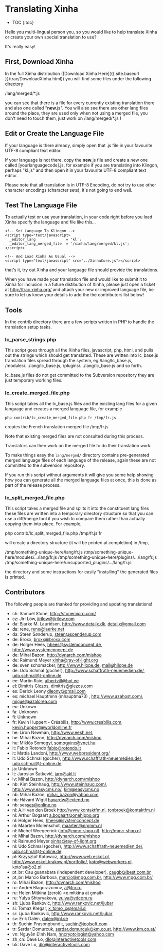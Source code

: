 # Translating Xinha

* TOC
{:toc}


Hello you multi-lingual person you, so you would like to help translate Xinha
or create your own special translation to use?

It's really easy!

## First, Download Xinha

In the full Xinha distribution ([Download Xinha Here]({{ site.baseurl }}/trac/DownloadXinha.html)) you 
will find some files under the following directory

   /lang/merged/*.js

you can see that there is a file for every currently existing translation there
and also one called "__new__.js".  You will also see there are other lang files 
around the place, they are used only when not using a merged file, you don't need
to touch them, just work on /lang/merged/*.js !

## Edit or Create the Language File

If your language is there already, simply open that .js file in your favourite
UTF-8 compliant text editor.

If your language is not there, copy the __new__.js file and create a new one called
[yourlanguagecode].js, for example if you are translating into Klingon, perhaps
"kl.js" and then open it in your favourite UTF-8 compliant text editor.

Please note that all translation is in UTF-8 Encoding, do not try to use other 
character encodings (character sets), it's not going to end well.

## Test The Language File

To actually test or use your translation, in your code right before you load 
Xinha specify the language and file like this...

    <!-- Set Language To Klingon -->
    <script type="text/javascript>
      _editor_lang              = 'kl';
      _editor_lang_merged_file  = '/xinha/lang/merged/kl.js';
    </script>
    
    <!-- And Load Xinha As Usual -->
    <script type="text/javascript" src="../XinhaCore.js"></script>

that's it, try out Xinha and your language file should provide the translations.

When you have made your translation file and would like to submit it
to Xinha for inclusion in a future distibution of Xinha, please just open a 
ticket at http://trac.xinha.org/ and attach your new or improved language file, 
be sure to let us know your details to add the the contributors list below!

## Tools

In the contrib directory there are a few scripts written in PHP to handle the 
translation setup tasks.

### lc_parse_strings.php

This script goes through all the Xinha files, javascript, php, html, and pulls
out the strings which should get translated.  These are written into lc_base.js
translation files spread through the system, eg /lang/lc_base.js, 
/modules/.../lang/lc_base.js, /plugins/.../lang/lc_base.js and so forth.

lc_base.js files do not get committed to the Subversion repository they are 
just temporary working files.

### lc_create_merged_file.php

This script takes all the lc_base.js files and the existing lang files for a given
language and creates a merged language file, for example

    php contrib/lc_create_merged_file.php fr /tmp/fr.js

creates the French translation merged file /tmp/fr.js

Note that existing merged files are not consulted during this process.

Translators can then work on the merged file to do their translation work.

To make things easy the `lang/merged/` directory contains pre-generated merged 
language files of each language of the release, again these are not committed
to the subversion repository.

If you run this script without arguments it will give you some help showing how
you can generate all the merged language files at once, this is done as part of
the release process.

### lc_split_merged_file.php

This script takes a merged file and splits it into the constituent lang files
these files are written into a temporary directory structure so that you can 
use a diff/merge tool if you wish to compare them rather than actually copying 
them into place.  For example,

  php contrib/lc_split_merged_file.php /tmp/fr.js fr

will create a directory structure (it will be printed at completion) in /tmp, 

  /tmp/something-unique-here/lang/fr.js
  /tmp/something-unique-here/modules/.../lang/fr.js
  /tmp/something-unique-here/plugins/.../lang/fr.js
  /tmp/something-unique-here/unsupported_plugins/.../lang/fr.js

the directory and some instructions for easily "installing" the generated files
is printed.

## Contributors

The following people are thanked for providing and updating translations!

  * ch: Samuel Stone, http://stonemicro.com/
  * cz: Jiri Löw, <jirilow@jirilow.com>
  * da: Bjarke M. Lauridsen, http://www.detailx.dk, detailx@gmail.com
  * da: rene, <rene@laerke.net>
  * da: Steen Sønderup, <steen@soenderup.com>
  * de: Broxx, <broxx@broxx.com>
  * de: Holger Hees, <hhees@systemconcept.de>, http://www.systemconcept.de
  * de: Mihai Bazon, http://dynarch.com/mishoo
  * de: Raimund Meyer xinha@ray-of-light.org
  * de: sven schomacker, http://www.hilope.de, mail@hilope.de
  * de: Udo Schmal (gocher), http://www.schaffrath-neuemedien.de/, udo.schmal@t-online.de
  * ee: Martin Raie, <albertvill@hot.ee>
  * el: Dimitris Glezos, dimitris@glezos.com
  * es: Derick Leony <dleony@gmail.com>
  * es: michael Hauptmnn (mhauptma73) , http://www.azahost.com/, miguel@azalorea.com
  * eu: Unkown
  * fa: Unknown
  * fi: Unknown
  * fr: Kevin Huppert - Créabilis, http://www.creabilis.com, kevin.huppert@worldonline.fr
  * he: Liron Newman, http://www.eesh.net, <plastish at ultinet dot org>
  * he: Mihai Bazon, http://dynarch.com/mishoo
  * hu: Miklós Somogyi, <somogyine@vnet.hu>
  * it: Fabio Rotondo <fabio@rotondo.it>
  * it: Mattia Landoni, http://www.webpresident.org/
  * it: Udo Schmal (gocher), http://www.schaffrath-neuemedien.de/, udo.schmal@t-online.de
  * ja: Unknown
  * lt: Jaroslav Šatkevič, <jaro@akl.lt>
  * lv: Mihai Bazon, http://dynarch.com/mishoo
  * nb: Kim Steinhaug,  http://www.steinhaug.com/, http://www.easycms.no/, kim@easycms.no
  * nb: Mihai Bazon, <mihai_bazon@yahoo.com>
  * nb: Håvard Wigtil <havardw@extend.no>
  * nb: ses<ses@online.no>
  * nl: A.H van den Broek  http://www.kontaktfm.nl, tonbroek@kontaktfm.nl
  * nl: Arthur Bogaart a.bogaart@onehippo.org
  * nl: Holger Hees, <hhees@systemconcept.de>
  * nl: Maarten Molenschot, maarten@nrgmm.nl
  * nl: Michel Weegeerink (info@mmc-shop.nl), http://mmc-shop.nl
  * nl: Mihai Bazon, http://dynarch.com/mishoo
  * nl: Raimund Meyer xinha@ray-of-light.org
  * nl: Udo Schmal (gocher), http://www.schaffrath-neuemedien.de/, udo.schmal@t-online.de
  * pl: Krzysztof Kotowicz, http://www.web.eskot.pl, http://www.eskot.krakow.pl/portfolio/, koto@webworkers.pl, koto1sa@o2.pl
  * pt_br: Cau guanabara (independent developer), caugb@ibest.com.br
  * pt_br: Marcio Barbosa, <marcio@mpg.com.br>, http://www.mpg.com.br/
  * ro: Mihai Bazon, http://dynarch.com/mishoo
  * ru: Andrei Blagorazumov, a@fnr.ru
  * ru: Helen Mitkina (zerok) <e.mitkina at gmail>
  * ru: Yulya Shtyryakova, <yulya@vdcom.ru>
  * sh: Ljuba Ranković, http://www.rankovic.net/ljubar
  * si: Tomaz Kregar, x_tomo_x@email.si
  * sr: Ljuba Ranković, http://www.rankovic.net/ljubar
  * sv: Erik Dalén, <dalen@jpl.se>
  * th: Suchin Prasongbundit, <suchin@joolsoft.com>
  * tr: Serdar Domurcuk, <serdar.domurcuk@km.co.at>, http://www.km.co.at/
  * vn: Nguyễn Đình Nam, <hncryptologist@yahoo.com>
  * zh_cn: Dave Lo, dlo@interactivetools.com
  * b5: Dave Lo, dlo@interactivetools.com
